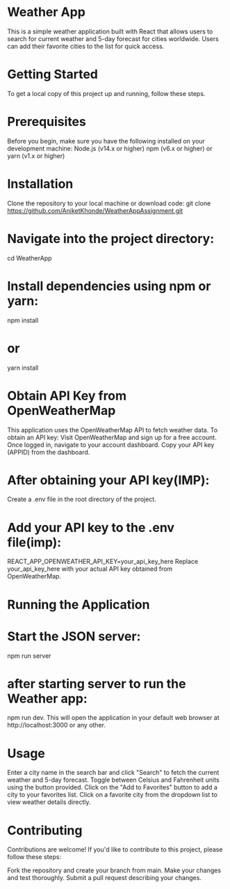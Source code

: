 # Weather App
This is a simple weather application built with React that allows users to search for current weather and 5-day forecast for cities worldwide. Users can add their favorite cities to the list for quick access.

# Getting Started
To get a local copy of this project up and running, follow these steps.

# Prerequisites
Before you begin, make sure you have the following installed on your development machine:
Node.js (v14.x or higher)
npm (v6.x or higher) or yarn (v1.x or higher)

# Installation
Clone the repository to your local machine or download code:
git clone https://github.com/AniketKhonde/WeatherAppAssignment.git

# Navigate into the project directory:
cd WeatherApp

# Install dependencies using npm or yarn:
npm install
# or
yarn install

# Obtain API Key from OpenWeatherMap
This application uses the OpenWeatherMap API to fetch weather data. To obtain an API key:
Visit OpenWeatherMap and sign up for a free account.
Once logged in, navigate to your account dashboard.
Copy your API key (APPID) from the dashboard.

# After obtaining your API key(IMP):
Create a .env file in the root directory of the project.

# Add your API key to the .env file(imp):
REACT_APP_OPENWEATHER_API_KEY=your_api_key_here
Replace your_api_key_here with your actual API key obtained from OpenWeatherMap.


# Running the Application
# Start the JSON server:
npm run server
# after starting server to run the Weather app:
npm run dev.
This will open the application in your default web browser at http://localhost:3000 or any other.

# Usage
Enter a city name in the search bar and click "Search" to fetch the current weather and 5-day forecast.
Toggle between Celsius and Fahrenheit units using the button provided.
Click on the "Add to Favorites" button to add a city to your favorites list.
Click on a favorite city from the dropdown list to view weather details directly.

# Contributing
Contributions are welcome! If you'd like to contribute to this project, please follow these steps:

Fork the repository and create your branch from main.
Make your changes and test thoroughly.
Submit a pull request describing your changes.
